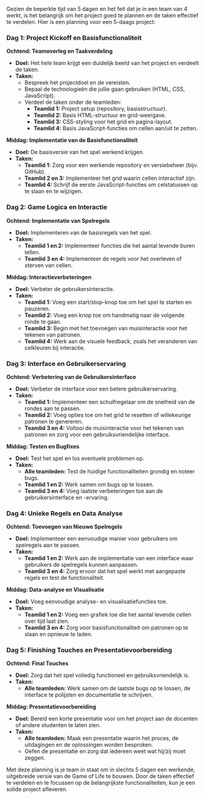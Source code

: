 Gezien de beperkte tijd van 5 dagen en het feit dat je in een team van 4 werkt, is het belangrijk om het project goed te plannen en de taken effectief te verdelen. Hier is een planning voor een 5-daags project:

### **Dag 1: Project Kickoff en Basisfunctionaliteit**

**Ochtend: Teamoverleg en Taakverdeling**
- **Doel:** Het hele team krijgt een duidelijk beeld van het project en verdeelt de taken.
- **Taken:**
  - Bespreek het projectdoel en de vereisten.
  - Bepaal de technologieën die jullie gaan gebruiken (HTML, CSS, JavaScript).
  - Verdeel de taken onder de teamleden:
    - **Teamlid 1:** Project setup (repository, basisstructuur).
    - **Teamlid 2:** Basis HTML-structuur en grid-weergave.
    - **Teamlid 3:** CSS-styling voor het grid en pagina-layout.
    - **Teamlid 4:** Basis JavaScript-functies om cellen aan/uit te zetten.

**Middag: Implementatie van de Basisfunctionaliteit**
- **Doel:** De basisversie van het spel werkend krijgen.
- **Taken:**
  - **Teamlid 1:** Zorg voor een werkende repository en versiebeheer (bijv. GitHub).
  - **Teamlid 2 en 3:** Implementeer het grid waarin cellen interactief zijn.
  - **Teamlid 4:** Schrijf de eerste JavaScript-functies om celstatussen op te slaan en te wijzigen.

### **Dag 2: Game Logica en Interactie**

**Ochtend: Implementatie van Spelregels**
- **Doel:** Implementeren van de basisregels van het spel.
- **Taken:**
  - **Teamlid 1 en 2:** Implementeer functies die het aantal levende buren tellen.
  - **Teamlid 3 en 4:** Implementeer de regels voor het overleven of sterven van cellen.

**Middag: Interactieverbeteringen**
- **Doel:** Verbeter de gebruikersinteractie.
- **Taken:**
  - **Teamlid 1:** Voeg een start/stop-knop toe om het spel te starten en pauzeren.
  - **Teamlid 2:** Voeg een knop toe om handmatig naar de volgende ronde te gaan.
  - **Teamlid 3:** Begin met het toevoegen van muisinteractie voor het tekenen van patronen.
  - **Teamlid 4:** Werk aan de visuele feedback, zoals het veranderen van celkleuren bij interactie.

### **Dag 3: Interface en Gebruikerservaring**

**Ochtend: Verbetering van de Gebruikersinterface**
- **Doel:** Verbeter de interface voor een betere gebruikerservaring.
- **Taken:**
  - **Teamlid 1:** Implementeer een schuifregelaar om de snelheid van de rondes aan te passen.
  - **Teamlid 2:** Voeg opties toe om het grid te resetten of willekeurige patronen te genereren.
  - **Teamlid 3 en 4:** Voltooi de muisinteractie voor het tekenen van patronen en zorg voor een gebruiksvriendelijke interface.

**Middag: Testen en Bugfixes**
- **Doel:** Test het spel en los eventuele problemen op.
- **Taken:**
  - **Alle teamleden:** Test de huidige functionaliteiten grondig en noteer bugs.
  - **Teamlid 1 en 2:** Werk samen om bugs op te lossen.
  - **Teamlid 3 en 4:** Voeg laatste verbeteringen toe aan de gebruikersinterface en -ervaring.

### **Dag 4: Unieke Regels en Data Analyse**

**Ochtend: Toevoegen van Nieuwe Spelregels**
- **Doel:** Implementeer een eenvoudige manier voor gebruikers om spelregels aan te passen.
- **Taken:**
  - **Teamlid 1 en 2:** Werk aan de implementatie van een interface waar gebruikers de spelregels kunnen aanpassen.
  - **Teamlid 3 en 4:** Zorg ervoor dat het spel werkt met aangepaste regels en test de functionaliteit.

**Middag: Data-analyse en Visualisatie**
- **Doel:** Voeg eenvoudige analyse- en visualisatiefuncties toe.
- **Taken:**
  - **Teamlid 1 en 2:** Voeg een grafiek toe die het aantal levende cellen over tijd laat zien.
  - **Teamlid 3 en 4:** Zorg voor basisfunctionaliteit om patronen op te slaan en opnieuw te laden.

### **Dag 5: Finishing Touches en Presentatievoorbereiding**

**Ochtend: Final Touches**
- **Doel:** Zorg dat het spel volledig functioneel en gebruiksvriendelijk is.
- **Taken:**
  - **Alle teamleden:** Werk samen om de laatste bugs op te lossen, de interface te polijsten en documentatie te schrijven.

**Middag: Presentatievoorbereiding**
- **Doel:** Bereid een korte presentatie voor om het project aan de docenten of andere studenten te laten zien.
- **Taken:**
  - **Alle teamleden:** Maak een presentatie waarin het proces, de uitdagingen en de oplossingen worden besproken.
  - Oefen de presentatie en zorg dat iedereen weet wat hij/zij moet zeggen.

Met deze planning is je team in staat om in slechts 5 dagen een werkende, uitgebreide versie van de Game of Life te bouwen. Door de taken effectief te verdelen en te focussen op de belangrijkste functionaliteiten, kun je een solide project afleveren.
